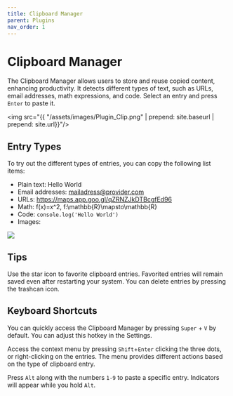 ```yaml
---
title: Clipboard Manager
parent: Plugins
nav_order: 1
---
```


# Clipboard Manager


The Clipboard Manager allows users to store and reuse copied content, enhancing productivity. It detects different types of text, such as URLs, email addresses, math expressions, and code. Select an entry and press `Enter` to paste it.

<img src="{{ "/assets/images/Plugin_Clip.png" | prepend: site.baseurl | prepend: site.url}}"/>

## Entry Types
To try out the different types of entries, you can copy the following list items:

- Plain text: Hello World
- Email addresses: mailadress@provider.com
- URLs: https://maps.app.goo.gl/qZRNZJkDTBcgfEd96
- Math: f(x)=x^2, f:\mathbb{R}\mapsto\mathbb{R}
- Code: `console.log('Hello World')`
- Images:

<img src="https://images.pexels.com/photos/1714205/pexels-photo-1714205.jpeg?auto=compress&cs=tinysrgb&w=1260&h=750&dpr=1">


## Tips
Use the star icon to favorite clipboard entries. Favorited entries will remain saved even after restarting your system. You can delete entries by pressing the trashcan icon.


## Keyboard Shortcuts
You can quickly access the Clipboard Manager by pressing `Super` + `V` by default. You can adjust this hotkey in the Settings.

Access the context menu by pressing `Shift`+`Enter` clicking the three dots, or right-clicking on the entries. The menu provides different actions based on the type of clipboard entry.

Press `Alt` along with the numbers `1-9` to paste a specific entry. Indicators will appear while you hold `Alt`.